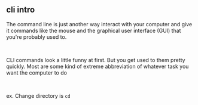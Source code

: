 ##  cli intro

The command line is just another way interact with your computer and give it commands like the mouse and the graphical user interface (GUI) that you're probably used to.

<br>

CLI commands look a little funny at first. But you get used to them pretty quickly.
Most are some kind of extreme abbreviation of whatever task you want the computer to do

<br>

ex. Change directory is `cd`
